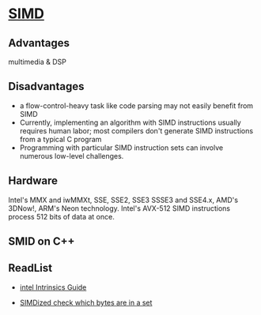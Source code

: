 # [SIMD](https://en.wikipedia.org/wiki/Single_instruction,_multiple_data)

## Advantages

multimedia & DSP

## Disadvantages

* a flow-control-heavy task like code parsing may not easily benefit from SIMD
* Currently, implementing an algorithm with SIMD instructions usually requires human labor; most compilers don't generate SIMD instructions from a typical C program
* Programming with particular SIMD instruction sets can involve numerous low-level challenges.

## Hardware

Intel's MMX and iwMMXt, SSE, SSE2, SSE3 SSSE3 and SSE4.x, AMD's 3DNow!, ARM's Neon technology.
Intel's AVX-512 SIMD instructions process 512 bits of data at once.

## SMID on C++

## ReadList

- [intel Intrinsics Guide](https://www.intel.com/content/www/us/en/docs/intrinsics-guide/index.html#ig_expand=3730,5200,1884,4635,466&techs=SSE_ALL,AVX_ALL,AVX_512)

- [SIMDized check which bytes are in a set](http://0x80.pl/articles/simd-byte-lookup.html)